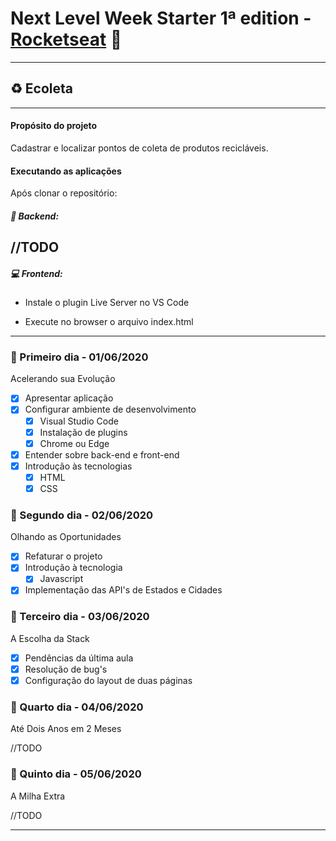 # Next Level Week Starter 1ª edition - [Rocketseat](https://rocketseat.com.br/) 🚀

---

## ♻ Ecoleta 

---

#### Propósito do projeto

Cadastrar e localizar pontos de coleta de produtos recicláveis.

#### Executando as aplicações

Após clonar o repositório:

##### 💽 Backend:

//TODO
---

##### 💻 Frontend:

- Instale o plugin Live Server no VS Code

- Execute no browser o arquivo index.html

---

### 📌 Primeiro dia - 01/06/2020

Acelerando sua Evolução

- [x] Apresentar aplicação
- [x] Configurar ambiente de desenvolvimento
  - [x] Visual Studio Code
  - [x] Instalação de plugins
  - [x] Chrome ou Edge
- [x] Entender sobre back-end e front-end
- [x] Introdução às tecnologias
	- [x] HTML
	- [x] CSS

### 📌 Segundo dia - 02/06/2020

Olhando as Oportunidades

- [x] Refaturar o projeto
- [x] Introdução à tecnologia
	- [x] Javascript
- [x] Implementação das API's de Estados e Cidades

### 📌 Terceiro dia - 03/06/2020

A Escolha da Stack

- [x] Pendências da última aula
- [x] Resolução de bug's
- [x] Configuração do layout de duas páginas
  
### 📌 Quarto dia - 04/06/2020

Até Dois Anos em 2 Meses

//TODO

### 📌 Quinto dia - 05/06/2020

A Milha Extra

//TODO

---
